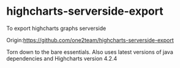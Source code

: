 # highcharts-serverside-export
To export highcharts graphs serverside

Origin:https://github.com/one2team/highcharts-serverside-export

Torn down to the bare essentials.
Also uses latest versions of java dependencies and Highcharts version 4.2.4
